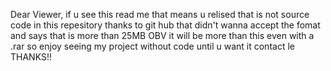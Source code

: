 Dear Viewer,
if u see this read me that means u relised that is not source code in this repesitory
thanks to git hub that didn't wanna accept the fomat and says that is more than 25MB 
OBV it will be more than this even with a .rar 
so enjoy seeing my project without code until u want it contact le
THANKS!!

